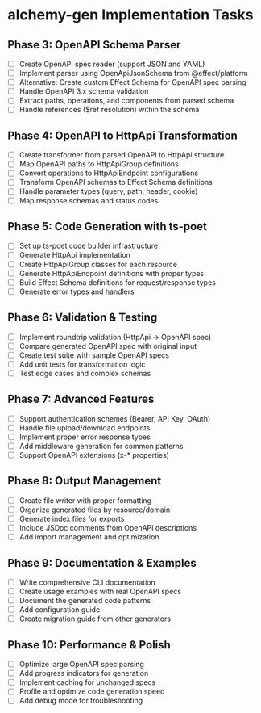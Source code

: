 # alchemy-gen Implementation Tasks

## Phase 3: OpenAPI Schema Parser
- [ ] Create OpenAPI spec reader (support JSON and YAML)
- [ ] Implement parser using OpenApiJsonSchema from @effect/platform
- [ ] Alternative: Create custom Effect Schema for OpenAPI spec parsing
- [ ] Handle OpenAPI 3.x schema validation
- [ ] Extract paths, operations, and components from parsed schema
- [ ] Handle references ($ref resolution) within the schema

## Phase 4: OpenAPI to HttpApi Transformation
- [ ] Create transformer from parsed OpenAPI to HttpApi structure
- [ ] Map OpenAPI paths to HttpApiGroup definitions
- [ ] Convert operations to HttpApiEndpoint configurations
- [ ] Transform OpenAPI schemas to Effect Schema definitions
- [ ] Handle parameter types (query, path, header, cookie)
- [ ] Map response schemas and status codes

## Phase 5: Code Generation with ts-poet
- [ ] Set up ts-poet code builder infrastructure
- [ ] Generate HttpApi implementation
- [ ] Create HttpApiGroup classes for each resource
- [ ] Generate HttpApiEndpoint definitions with proper types
- [ ] Build Effect Schema definitions for request/response types
- [ ] Generate error types and handlers

## Phase 6: Validation & Testing
- [ ] Implement roundtrip validation (HttpApi → OpenAPI spec)
- [ ] Compare generated OpenAPI spec with original input
- [ ] Create test suite with sample OpenAPI specs
- [ ] Add unit tests for transformation logic
- [ ] Test edge cases and complex schemas

## Phase 7: Advanced Features
- [ ] Support authentication schemes (Bearer, API Key, OAuth)
- [ ] Handle file upload/download endpoints
- [ ] Implement proper error response types
- [ ] Add middleware generation for common patterns
- [ ] Support OpenAPI extensions (x-* properties)

## Phase 8: Output Management
- [ ] Create file writer with proper formatting
- [ ] Organize generated files by resource/domain
- [ ] Generate index files for exports
- [ ] Include JSDoc comments from OpenAPI descriptions
- [ ] Add import management and optimization

## Phase 9: Documentation & Examples
- [ ] Write comprehensive CLI documentation
- [ ] Create usage examples with real OpenAPI specs
- [ ] Document the generated code patterns
- [ ] Add configuration guide
- [ ] Create migration guide from other generators

## Phase 10: Performance & Polish
- [ ] Optimize large OpenAPI spec parsing
- [ ] Add progress indicators for generation
- [ ] Implement caching for unchanged specs
- [ ] Profile and optimize code generation speed
- [ ] Add debug mode for troubleshooting
